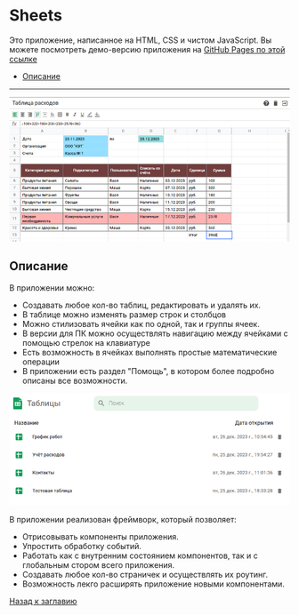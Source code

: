 # <a name='nav'>Sheets</a>

Это приложение, написанное на HTML, CSS и чистом JavaScript. Вы можете посмотреть демо-версию приложения на [GitHub Pages по этой ссылке](https://voverg.github.io/js-apps/sheets 'Посмотреть демо-версию')

- [Описание](#description)

---

![image](img/sheets.png)

## <a name='description'>Описание</a>
В приложении можно:
- Создавать любое кол-во таблиц, редактировать и удалять их.
- В таблице можно изменять размер строк и столбцов
- Можно стилизовать ячейки как по одной, так и группы ячеек.
- В версии для ПК можно осуществлять навигацию между ячейками с помощью стрелок на клавиатуре
- Есть возможность в ячейках выполнять простые математические операции
- В приложении есть раздел "Помощь", в котором более подробно описаны все возможности.

![image](img/sheets-dashboard.png)

В приложении реализован фреймворк, который позволяет:
- Отрисовывать компоненты приложения.
- Упростить обработку событий.
- Работать как с внутренним состоянием компонентов, так и с глобальным стором всего приложения.
- Создавать любое кол-во страничек и осуществлять их роутинг.
- Возможность лекго расширять приложение новыми компонентами.

[Назад к заглавию](#nav)
